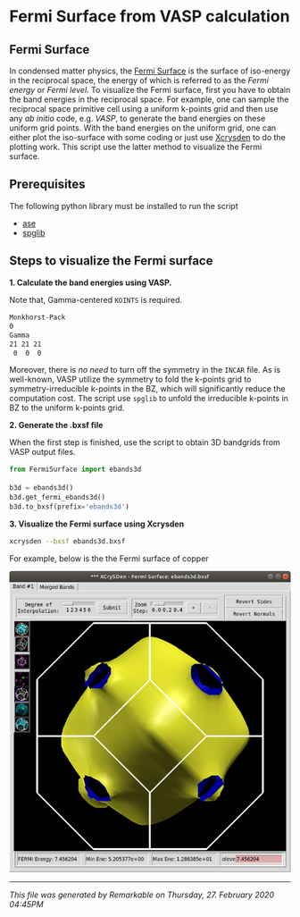 # Fermi Surface from VASP calculation

## Fermi Surface

In condensed matter physics, the [Fermi Surface](https://en.wikipedia.org/wiki/Fermi_surface) is the surface of iso-energy in the reciprocal space, the energy of which is referred to as the *Fermi energy* or *Fermi level*. To visualize the Fermi surface, first you have to obtain the band energies in the reciprocal space. For example, one can sample the reciprocal space primitive cell using a uniform k-points grid and then use any *ab initio* code, e.g. *VASP*, to generate the band energies on these uniform grid points. With the band energies on the uniform grid, one can either plot the iso-surface with some coding or just use  [Xcrysden](http://www.xcrysden.org/doc/fermi.html) to do the plotting work. This script use the latter method to visualize the Fermi surface.

## Prerequisites

The following python library must be installed to run the script

* [ase](https://wiki.fysik.dtu.dk/ase/ase/io/io.html)
* [spglib](https://wiki.fysik.dtu.dk/ase/ase/io/io.html)

## Steps to visualize the Fermi surface

**1. Calculate the band energies using VASP.**  

Note that, Gamma-centered `KOINTS` is required. 
```
Monkhorst-Pack
0
Gamma
21 21 21
 0  0  0
```
Moreover, there is *no need* to turn off the symmetry in the `INCAR` file. As is well-known, VASP utilize the symmetry to fold the k-points grid to symmetry-irreducible k-points in the BZ, which  will significantly reduce the computation cost. The script use `spglib` to unfold the irreducible k-points in BZ to the uniform k-points grid.

**2. Generate the .bxsf file**  

When the first step is finished, use the script to obtain 3D bandgrids from VASP output files.

```python
from FermiSurface import ebands3d

b3d = ebands3d()
b3d.get_fermi_ebands3d()
b3d.to_bxsf(prefix='ebands3d')
```

**3. Visualize the Fermi surface using Xcrysden**

```bash
xcrysden --bxsf ebands3d.bxsf
```

For example, below is the the Fermi surface of copper 

![Copper Fermi Surface](examples/copper/copper_fermi_surface.png) 

***
_This file was generated by Remarkable on Thursday, 27. February 2020 04:45PM_
